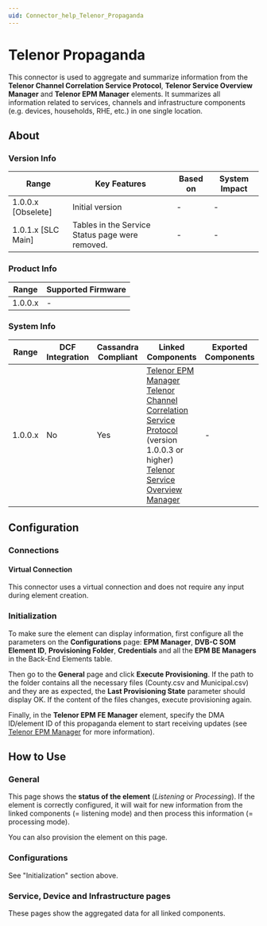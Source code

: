 ```yaml
---
uid: Connector_help_Telenor_Propaganda
---
```


# Telenor Propaganda

This connector is used to aggregate and summarize information from the **Telenor Channel Correlation Service Protocol**, **Telenor Service Overview Manager** and **Telenor EPM Manager** elements. It summarizes all information related to services, channels and infrastructure components (e.g. devices, households, RHE, etc.) in one single location.

## About

### Version Info

| Range                | Key Features     | Based on     | System Impact     |
|----------------------|------------------|--------------|-------------------|
| 1.0.0.x [Obselete]   | Initial version  | -            | -                 |
| 1.0.1.x [SLC Main]   | Tables in the Service Status page were removed.  | -            | -                 |

### Product Info

| Range     | Supported Firmware     |
|-----------|------------------------|
| 1.0.0.x   | -                      |

### System Info

| Range     | DCF Integration     | Cassandra Compliant     | Linked Components                                                                                                                                                                                                                                                                                                      | Exported Components     |
|-----------|---------------------|-------------------------|------------------------------------------------------------------------------------------------------------------------------------------------------------------------------------------------------------------------------------------------------------------------------------------------------------------------|-------------------------|
| 1.0.0.x   | No                  | Yes                     | [Telenor EPM Manager](xref:Connector_help_Telenor_EPM_Manager)<br>[Telenor Channel Correlation Service Protocol](xref:Connector_help_Telenor_Channel_Correlation_Service_Protocol) (version 1.0.0.3 or higher)<br>[Telenor Service Overview Manager](xref:Connector_help_Telenor_Service_Overview_Manager) | -                       |

## Configuration

### Connections

#### Virtual Connection

This connector uses a virtual connection and does not require any input during element creation.

### Initialization

To make sure the element can display information, first configure all the parameters on the **Configurations** page: **EPM Manager**, **DVB-C SOM Element ID**, **Provisioning Folder**, **Credentials** and all the **EPM BE Managers** in the Back-End Elements table.

Then go to the **General** page and click **Execute Provisioning**. If the path to the folder contains all the necessary files (County.csv and Municipal.csv) and they are as expected, the **Last Provisioning State** parameter should display OK.
If the content of the files changes, execute provisioning again.

Finally, in the **Telenor EPM FE Manager** element, specify the DMA ID/element ID of this propaganda element to start receiving updates (see [Telenor EPM Manager](xref:Connector_help_Telenor_EPM_Manager) for more information).

## How to Use

### General

This page shows the **status of the element** (*Listening* or *Processing*). If the element is correctly configured, it will wait for new information from the linked components (= listening mode) and then process this information (= processing mode).

You can also provision the element on this page.

### Configurations

See "Initialization" section above.

### Service, Device and Infrastructure pages

These pages show the aggregated data for all linked components.

